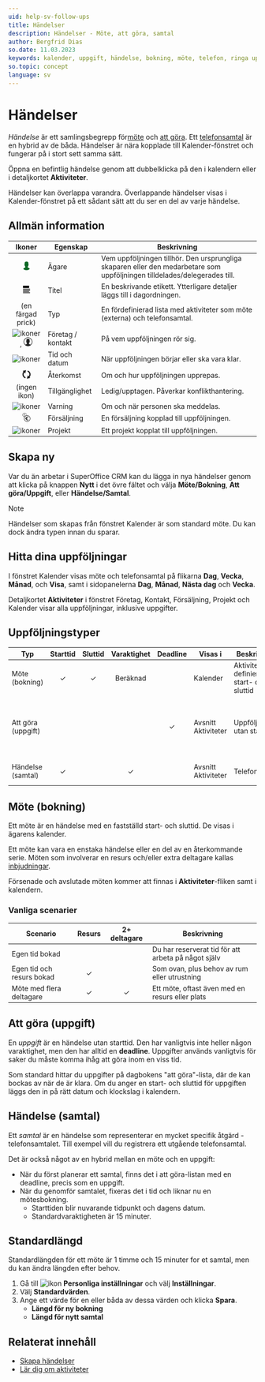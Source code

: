```yaml
---
uid: help-sv-follow-ups
title: Händelser
description: Händelser - Möte, att göra, samtal
author: Bergfrid Dias
so.date: 11.03.2023
keywords: kalender, uppgift, händelse, bokning, möte, telefon, ringa upp, att göra
so.topic: concept
language: sv
---
```


# Händelser

*Händelse* är ett samlingsbegrepp för[möte](#meeting) och [att göra](#todo). Ett [telefonsamtal](call) är en hybrid av de båda. Händelser är nära kopplade till Kalender-fönstret och fungerar på i stort sett samma sätt.

Öppna en befintlig händelse genom att dubbelklicka på den i kalendern eller i detaljkortet **Aktiviteter**.

Händelser kan överlappa varandra. Överlappande händelser visas i Kalender-fönstret på ett sådant sätt att du ser en del av varje händelse.

## Allmän information

| Ikoner | Egenskap | Beskrivning |
|:-:|---|---|
| ![ikoner][img9]| Ägare | Vem uppföljningen tillhör. Den ursprungliga skaparen eller den medarbetare som uppföljningen tilldelades/delegerades till. |
| ![ikoner][img3]| Titel | En beskrivande etikett. Ytterligare detaljer läggs till i dagordningen. |
| (en färgad prick) | Typ | En fördefinierad lista med aktiviteter som möte (externa) och telefonsamtal. |
| ![ikoner][img7], ![ikoner][img8] | Företag / kontakt | På vem uppföljningen rör sig. |
| ![ikoner][img10]| Tid och datum | När uppföljningen börjar eller ska vara klar. |
| ![ikoner][img4]| Återkomst | Om och hur uppföljningen upprepas. |
| (ingen ikon) | Tillgänglighet | Ledig/upptagen. Påverkar konflikthantering. |
| ![ikoner][img2] | Varning | Om och när personen ska meddelas. |
| ![ikoner][img5] | Försäljning | En försäljning kopplad till uppföljningen. |
| ![ikoner][img6] | Projekt | Ett projekt kopplat till uppföljningen. |

## Skapa ny

 Var du än arbetar i SuperOffice CRM kan du lägga in nya händelser genom att klicka på knappen **Nytt** i det övre fältet och välja **Möte/Bokning**, **Att göra/Uppgift**, eller **Händelse/Samtal**.

> [!NOTE]
> Händelser som skapas från fönstret Kalender är som standard möte. Du kan dock ändra typen innan du sparar.

## Hitta dina uppföljningar

I fönstret Kalender visas möte och telefonsamtal på flikarna **Dag**, **Vecka**, **Månad**, och **Visa**, samt i sidopanelerna **Dag**, **Månad**, **Nästa dag** och **Vecka**.

Detaljkortet **Aktiviteter** i fönstret Företag, Kontakt, Försäljning, Projekt och Kalender visar alla uppföljningar, inklusive uppgifter.

## Uppföljningstyper

| Typ | Starttid | Sluttid | Varaktighet | Deadline | Visas i | Beskrivning | Exempel |
|---|:-:|:-:|:-:|:-:|---|---|---|
| Möte (bokning) | &#10003; | &#10003; | Beräknad | | Kalender | Aktivitet med definierad start- och sluttid | Externt möte med leverantör |
| Att göra (uppgift) | | | | &#10003; | Avsnitt Aktiviteter | Uppföljning utan starttid | Påminnelse för saker som ska vara klara vid en specifik tidpunkt |
| Händelse (samtal) | &#10003; | | &#10003; | | Avsnitt Aktiviteter | Telefonsamtal | Inkommande samtal från kund |

## <a id="meeting" />Möte (bokning)

Ett möte är en händelse med en fastställd start- och sluttid. De visas i ägarens kalender.

Ett möte kan vara en enstaka händelse eller en del av en återkommande serie. Möten som involverar en resurs och/eller extra deltagare kallas [inbjudningar][5].

Försenade och avslutade möten kommer att finnas i **Aktiviteter**-fliken samt i kalendern.

### Vanliga scenarier

| Scenario | Resurs | 2+ deltagare | Beskrivning |
|---|:-:|:-:|---|
| Egen tid bokad | | | Du har reserverat tid för att arbeta på något själv |
| Egen tid och resurs bokad | &#10003; | | Som ovan, plus behov av rum eller utrustning |
| Möte med flera deltagare | &#10003; | &#10003; | Ett möte, oftast även med en resurs eller plats |

## <a id="todo" />Att göra (uppgift)

En *uppgift* är en händelse utan starttid. Den har vanligtvis inte heller någon varaktighet, men den har alltid en **deadline**. Uppgifter används vanligtvis för saker du måste komma ihåg att göra inom en viss tid.

Som standard hittar du uppgifter på dagbokens "att göra"-lista, där de kan bockas av när de är klara. Om du anger en start- och sluttid för uppgiften läggs den in på rätt datum och klockslag i kalendern.

## <a id="call" />Händelse (samtal)

Ett *samtal* är en händelse som representerar en mycket specifik åtgärd - telefonsamtalet. Till exempel vill du registrera ett utgående telefonsamtal.

Det är också något av en hybrid mellan en möte och en uppgift:

* När du först planerar ett samtal, finns det i att göra-listan med en deadline, precis som en uppgift.
* När du genomför samtalet, fixeras det i tid och liknar nu en mötesbokning.
  * Starttiden blir nuvarande tidpunkt och dagens datum.
  * Standardvaraktigheten är 15 minuter.

## Standardlängd

Standardlängden för ett möte är 1 timme och 15 minuter for et samtal, men du kan ändra längden efter behov.

1. Gå till ![ikon][img14] **Personliga inställningar** och välj **Inställningar**.
1. Välj **Standardvärden**.
1. Ange ett värde för en eller båda av dessa värden och klicka **Spara**.
    * **Längd för ny bokning**
    * **Längd för nytt samtal**

## Relaterat innehåll

* [Skapa händelser][2]
* [Lär dig om aktiviteter][4]

<!-- Referenced links -->
[2]: create-follow-up.md
[4]: ../../learn/basics/activity.md
[5]: invitation/index.md

<!-- Referenced images -->
[img2]: ../../../../common/icons/diary-alarm.png
[img3]: ../../../../common/icons/title.png
[img4]: ../../../../common/icons/diary-recurring-transparent.png
[img5]: ../../../../common/icons/sale.png
[img6]: ../../../../common/icons/singlecolour/project.png
[img7]: ../../../../common/icons/singlecolour/contact.png
[img8]: ../../../../common/icons/person.png
[img9]: ../../../../common/icons/associate-current.png
[img10]: ../../../../common/icons/now.png
[img14]: ../../../media/icons/personal-settings-small.png
